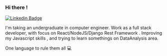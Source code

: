 ### Hi there ! 

[![Linkedin Badge](https://img.shields.io/badge/-Matheus%20Reis-6633cc?style=flat-square&logo=Linkedin&logoColor=white&link=https://www.linkedin.com/in/diego-schell-fernandes/)](https://www.linkedin.com/in/matheus-reis-9ba263106/) 

I'm taking an undergraduate in computer engineer. Work  as a full stack developer,  with focus on React/NodeJS/Django Rest Framework . Improving my Javascript skills , and trying to learn somethings on DataAnalysis area.

One language to rule them all 💻
